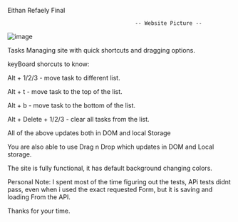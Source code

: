 Eithan Refaely Final


                                            -- Website Picture --

![image](https://user-images.githubusercontent.com/87932949/134815165-65904cd9-3e15-4825-b6d4-104c480b289f.png)



Tasks Managing site with quick shortcuts and dragging options.

keyBoard shorcuts to know:

Alt + 1/2/3 - move task to different list.

Alt + t - move task to the top of the list.

Alt + b - move task to the bottom of the list.

Alt + Delete + 1/2/3 - clear all tasks from the list.

All of the above updates both in DOM and local Storage

You are also able to use Drag n Drop which updates in DOM and Local storage.

The site is fully functional, it has default background changing colors.

Personal Note: 
I spent most of the time figuring out the tests, APi tests didnt pass, even when i used the exact requested Form,
but it is saving and loading From the API.

Thanks for your time.
